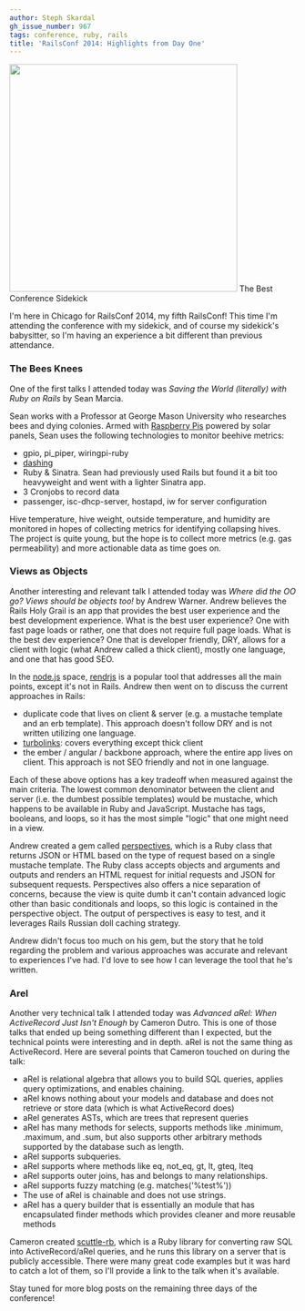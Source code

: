 ```yaml
---
author: Steph Skardal
gh_issue_number: 967
tags: conference, ruby, rails
title: 'RailsConf 2014: Highlights from Day One'
---
```


<img border="0" src="/blog/2014/04/22/railsconf-2014-highlights-from-day-one/image-0.jpeg" style="margin-bottom:2px;" width="400"/>
The Best Conference Sidekick

I'm here in Chicago for RailsConf 2014, my fifth RailsConf! This time I'm attending the conference with my sidekick, and of course my sidekick's babysitter, so I'm having an experience a bit different than previous attendance.

### The Bees Knees

One of the first talks I attended today was *Saving the World (literally) with Ruby on Rails* by Sean Marcia.

Sean works with a Professor at George Mason University who researches bees and dying colonies. Armed with [Raspberry Pis](http://www.raspberrypi.org/) powered by solar panels, Sean uses the following technologies to monitor beehive metrics:

- gpio, pi_piper, wiringpi-ruby
- [dashing](http://shopify.github.io/dashing/)
- Ruby & Sinatra. Sean had previously used Rails but found it a bit too heavyweight and went with a lighter Sinatra app.
- 3 Cronjobs to record data
- passenger, isc-dhcp-server, hostapd, iw for server configuration

Hive temperature, hive weight, outside temperature, and humidity are monitored in hopes of collecting metrics for identifying collapsing hives. The project is quite young, but the hope is to collect more metrics (e.g. gas permeability) and more actionable data as time goes on.

### Views as Objects

Another interesting and relevant talk I attended today was *Where did the OO go? Views should be objects too!* by Andrew Warner. Andrew believes the Rails Holy Grail is an app that provides the best user experience and the best development experience. What is the best user experience? One with fast page loads or rather, one that does not require full page loads. What is the best dev experience? One that is developer friendly, DRY, allows for a client with logic (what Andrew called a thick client), mostly one language, and one that has good SEO.

In the [node.js](http://nodejs.org/) space, [rendrjs](https://github.com/rendrjs) is a popular tool that addresses all the main points, except it's not in Rails. Andrew then went on to discuss the current approaches in Rails:

- duplicate code that lives on client & server (e.g. a mustache template and an erb template). This approach doesn't follow DRY and is not written utilizing one language.
- [turbolinks](https://github.com/rails/turbolinks): covers everything except thick client
- the ember / angular / backbone approach, where the entire app lives on client. This approach is not SEO friendly and not in one language.

Each of these above options has a key tradeoff when measured against the main criteria. The lowest common denominator between the client and server (i.e. the dumbest possible templates) would be mustache, which happens to be available in Ruby and JavaScript. Mustache has tags, booleans, and loops, so it has the most simple "logic" that one might need in a view.

Andrew created a gem called [perspectives](http://rubygems.org/gems/perspectives), which is a Ruby class that returns JSON or HTML based on the type of request based on a single mustache template. The Ruby class accepts objects and arguments and outputs and renders an HTML request for initial requests and JSON for subsequent requests. Perspectives also offers a nice separation of concerns, because the view is quite dumb it can't contain advanced logic other than basic conditionals and loops, so this logic is contained in the perspective object. The output of perspectives is easy to test, and it leverages Rails Russian doll caching strategy.

Andrew didn't focus too much on his gem, but the story that he told regarding the problem and various approaches was accurate and relevant to experiences I've had. I'd love to see how I can leverage the tool that he's written.

### Arel

Another very technical talk I attended today was *Advanced aRel: When ActiveRecord Just Isn't Enough* by Cameron Dutro. This is one of those talks that ended up being something different than I expected, but the technical points were interesting and in depth. aRel is not the same thing as ActiveRecord. Here are several points that Cameron touched on during the talk:

- aRel is relational algebra that allows you to build SQL queries, applies query optimizations, and enables chaining.
- aRel knows nothing about your models and database and does not retrieve or store data (which is what ActiveRecord does)
- aRel generates ASTs, which are trees that represent queries
- aRel has many methods for selects, supports methods like .minimum, .maximum, and .sum, but also supports other arbitrary methods supported by the database such as length.
- aRel supports subqueries.
- aRel supports where methods like eq, not_eq, gt, lt, gteq, lteq
- aRel supports outer joins, has and belongs to many relationships.
- aRel supports fuzzy matching (e.g. matches('%test%'))
- The use of aRel is chainable and does not use strings.
- aRel has a query builder that is essentially an module that has encapsulated finder methods which provides cleaner and more reusable methods

Cameron created [scuttle-rb](https://github.com/camertron/scuttle-rb"), which is a Ruby library for converting raw SQL into ActiveRecord/aRel queries, and he runs this library on a server that is publicly accessible. There were many great code examples but it was hard to catch a lot of them, so I'll provide a link to the talk when it's available.

Stay tuned for more blog posts on the remaining three days of the conference!

